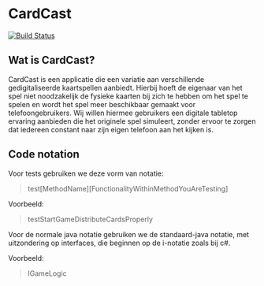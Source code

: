 

CardCast 
====================
[![Build Status](https://semaphoreci.com/api/v1/alonewitness/mastercontrol-cardcast-dev/branches/algoritme/badge.svg)](https://semaphoreci.com/alonewitness/mastercontrol-cardcast-dev)

Wat is CardCast?
-------------------
CardCast is een applicatie die een variatie aan verschillende gedigitaliseerde kaartspellen aanbiedt. Hierbij hoeft de eigenaar van het spel niet noodzakelijk de fysieke kaarten bij zich te hebben om het spel te spelen en wordt het spel meer beschikbaar gemaakt voor telefoongebruikers.  Wij willen hiermee gebruikers een digitale tabletop ervaring aanbieden die het originele spel simuleert, zonder ervoor te zorgen dat iedereen constant naar zijn eigen telefoon aan het kijken is.

Code notation
---------------
Voor tests gebruiken we deze vorm van notatie:
> test[MethodName][FunctionalityWithinMethodYouAreTesting]

Voorbeeld:
> testStartGameDistributeCardsProperly

Voor de normale java notatie gebruiken we de standaard-java notatie, met uitzondering op interfaces, die beginnen op de i-notatie zoals bij c#.

Voorbeeld:
> IGameLogic

